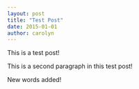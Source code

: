 ```yaml
---
layout: post
title: "Test Post"
date: 2015-01-01
author: carolyn
---
```


This is a test post!

This is a second paragraph in this test post!

New words added!